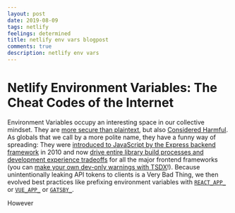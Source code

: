 ```yaml
---
layout: post
date: 2019-08-09
tags: netlify
feelings: determined
title: netlify env vars blogpost
comments: true
description: netlify env vars
---
```


# Netlify Environment Variables: The Cheat Codes of the Internet

Environment Variables occupy an interesting space in our collective mindset. They are [more secure than plaintext](https://stackoverflow.com/questions/12461484/is-it-secure-to-store-passwords-as-environment-variables-rather-than-as-plain-t), but also [Considered Harmful](https://news.ycombinator.com/item?id=8826024). As globals that we call by a more polite name, they have a funny way of spreading: They were [introduced to JavaScript by the Express backend framework](https://github.com/expressjs/express/commit/03b56d8140dc5c2b574d410bfeb63517a0430451) in 2010 and now [drive entire library build processes and development experience tradeoffs](https://overreacted.io/how-does-the-development-mode-work/) for all the major frontend frameworks (you can [make your own dev-only warnings with TSDX](https://github.com/palmerhq/tsdx#development-only-expressions--treeshaking)!). Because unintentionally leaking API tokens to clients is a Very Bad Thing, we then evolved best practices like prefixing environment variables with [`REACT_APP_`](https://facebook.github.io/create-react-app/docs/adding-custom-environment-variables#docsNav) or [`VUE_APP_`](https://cli.vuejs.org/guide/mode-and-env.html#environment-variables) or [`GATSBY_`](https://www.gatsbyjs.org/docs/environment-variables/#client-side-javascript).

However

